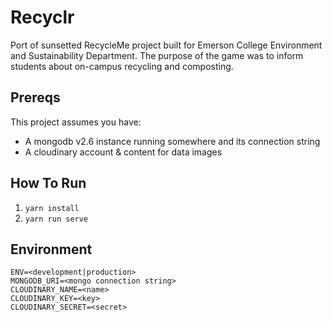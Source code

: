 # Recyclr

Port of sunsetted RecycleMe project built for Emerson College Environment and Sustainability Department. The purpose of the game was to inform students about on-campus recycling and composting.

## Prereqs

This project assumes you have: 
- A mongodb v2.6 instance running somewhere and its connection string
- A cloudinary account & content for data images

## How To Run

1. `yarn install`
2. `yarn run serve`

## Environment

```
ENV=<development|production>
MONGODB_URI=<mongo connection string>
CLOUDINARY_NAME=<name>
CLOUDINARY_KEY=<key>
CLOUDINARY_SECRET=<secret>
```